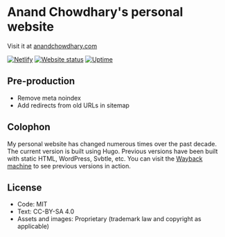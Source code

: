 # Anand Chowdhary's personal website

Visit it at [anandchowdhary.com](https://anandchowdhary.com)

[![Netlify](https://img.shields.io/netlify/0028c6a7-b7ae-49f6-b847-917b40b5b13f)](https://app.netlify.com/sites/staart-demo/deploys) [![Website status](https://img.shields.io/website?down_color=red&down_message=down&up_color=brightgreen&up_message=online&url=https%3A%2F%2Fanandchowdhary.com)](https://anandchowdhary.com) [![Uptime](https://img.shields.io/uptimerobot/ratio/7/m783674845-f84f5f126f87a5110d3d21bf)](https://stats.uptimerobot.com/m29YvtjqOg)

## Pre-production

- Remove meta noindex
- Add redirects from old URLs in sitemap

## Colophon

My personal website has changed numerous times over the past decade. The current version is built using Hugo. Previous versions have been built with static HTML, WordPress, Svbtle, etc. You can visit the [Wayback machine](https://web.archive.org/web/*/anandchowdhary.com) to see previous versions in action.

## License

- Code: MIT
- Text: CC-BY-SA 4.0
- Assets and images: Proprietary (trademark law and copyright as applicable)
